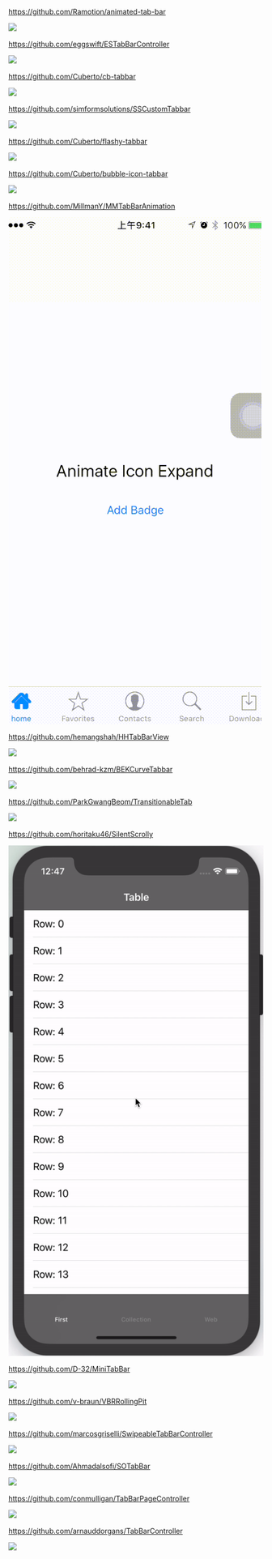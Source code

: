 https://github.com/Ramotion/animated-tab-bar

![](https://github.com/Ramotion/animated-tab-bar/raw/master/Screenshots/animatedTabBar.gif)

https://github.com/eggswift/ESTabBarController

![](https://github.com/eggswift/ESTabBarController/raw/master/Resources/CustomBackgroundGif.gif)

https://github.com/Cuberto/cb-tabbar

![](https://raw.githubusercontent.com/Cuberto/cb-tabbar/master/Screenshots/gooey.gif)

https://github.com/simformsolutions/SSCustomTabbar

![](https://raw.githubusercontent.com/simformsolutions/SSCustomTabbar/master/SSCustomTabBar/Screenshots/customTabbar.gif)

https://github.com/Cuberto/flashy-tabbar

![](https://raw.githubusercontent.com/Cuberto/flashy-tabbar/master/Screenshots/animation.gif)

https://github.com/Cuberto/bubble-icon-tabbar

![](https://raw.githubusercontent.com/Cuberto/bubble-icon-tabbar/master/Screenshots/animation.gif)

https://github.com/MillmanY/MMTabBarAnimation

![](https://github.com/MillmanY/MMTabBarAnimation/raw/master/demoGood.gif)

https://github.com/hemangshah/HHTabBarView

![](https://github.com/hemangshah/HHTabBarView/raw/master/Screenshots/1.png)

https://github.com/behrad-kzm/BEKCurveTabbar

![](https://github.com/behrad-kzm/BEKCurveTabbar/raw/master/Preview3.gif)

https://github.com/ParkGwangBeom/TransitionableTab

![](https://github.com/ParkGwangBeom/TransitionableTab/raw/master/Resource/move.gif)

https://github.com/horitaku46/SilentScrolly

![](https://github.com/horitaku46/Assets/raw/master/SilentScrolly/normal.gif)

https://github.com/D-32/MiniTabBar

![](https://github.com/D-32/MiniTabBar/raw/master/animation.gif)

https://github.com/v-braun/VBRRollingPit

![](https://camo.githubusercontent.com/a9fc27048a3fad15ad298488b85b869a2df7de8c/68747470733a2f2f63646e2e6472696262626c652e636f6d2f75736572732f313233333439392f73637265656e73686f74732f343834343639362f707265766965772e676966)

https://github.com/marcosgriselli/SwipeableTabBarController

![](https://github.com/marcosgriselli/SwipeableTabBarController/raw/master/Resources/GIFs/SwipeableTabBarController_logo.gif)

https://github.com/Ahmadalsofi/SOTabBar

![](https://github.com/Ahmadalsofi/SOTabBar/raw/master/Screenshots/headerGif.gif)

https://github.com/conmulligan/TabBarPageController

![](https://raw.githubusercontent.com/conmulligan/TabBarPageController/master/Example/Screenshots/3_sm.png)

https://github.com/arnauddorgans/TabBarController

![](https://github.com/arnauddorgans/TabBarController/raw/master/Images/004.gif)


